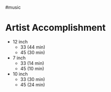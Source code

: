 #music
# Artist Accomplishment
- 12 inch
	- 33 (44 min)
	- 45 (30 min)
- 7 inch
	- 33 (14 min)
	- 45 (10 min)
- 10 inch
	- 33 (30 min)
	- 45 (24 min)
